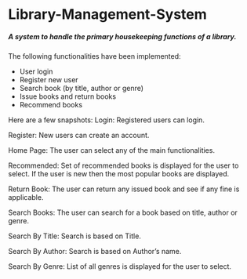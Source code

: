 # Library-Management-System
##### A system to handle the primary housekeeping functions of a library.

The following functionalities have been implemented:
- User login
- Register new user
- Search book (by title, author or genre)
- Issue books and return books
- Recommend books


Here are a few snapshots:
Login: Registered users can login.

Register: New users can create an account.

Home Page: The user can select any of the main functionalities.

Recommended: Set of recommended books is displayed for the user to select. If the user is new then the most popular books are displayed.

Return Book: The user can return any issued book and see if any fine is applicable.

Search Books: The user can search for a book based on title, author or genre.

Search By Title: Search is based on Title.

Search By Author: Search is based on Author’s name.

Search By Genre: List of all genres is displayed for the user to select.
